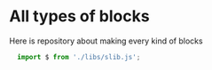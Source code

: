 # All types of blocks

Here is repository about making every kind of blocks


```javascript
  import $ from './libs/slib.js';
```